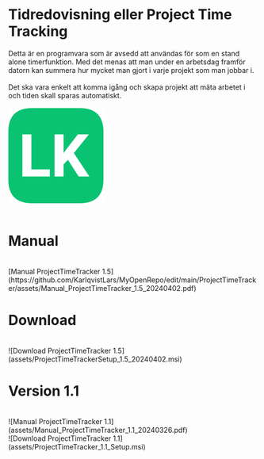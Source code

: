 # Tidredovisning eller Project Time Tracking 

Detta är en programvara som är avsedd att användas för som en stand alone timerfunktion. Med det menas att man under en arbetsdag framför datorn kan summera hur mycket man gjort i varje projekt som man jobbar i. </br></br>
Det ska vara enkelt att komma igång och skapa projekt att mäta arbetet i och tiden skall sparas automatiskt.
<br/><br/>
![LK icon](assets/logo.png)<br/>
<br/>
# Manual

<br/>
[Manual ProjectTimeTracker 1.5](https://github.com/KarlqvistLars/MyOpenRepo/edit/main/ProjectTimeTracker/assets/Manual_ProjectTimeTracker_1.5_20240402.pdf)
<br/>

# Download

<br/>
![Download ProjectTimeTracker 1.5](assets/ProjectTimeTrackerSetup_1.5_20240402.msi)
<br/>

# Version 1.1

<br/>
![Manual ProjectTimeTracker 1.1](assets/Manual_ProjectTimeTracker_1.1_20240326.pdf)<br/>
![Download ProjectTimeTracker 1.1](assets/ProjectTimeTracker_1.1_Setup.msi)
